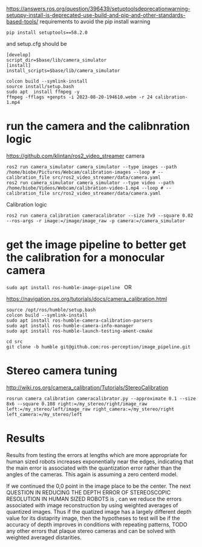 
https://answers.ros.org/question/396439/setuptoolsdeprecationwarning-setuppy-install-is-deprecated-use-build-and-pip-and-other-standards-based-tools/
requirements to avoid the pip install warning
```
pip install setuptools==58.2.0
```

and setup.cfg should be 
```
[develop]
script_dir=$base/lib/camera_simulator
[install]
install_scripts=$base/lib/camera_simulator
```

```
colcon build --symlink-install
source install/setup.bash
sudo apt  install ffmpeg -y
ffmpeg -fflags +genpts -i 2023-08-20-194610.webm -r 24 calibration-1.mp4
```

# run the camera and the calibnration logic

https://github.com/klintan/ros2_video_streamer
camera

```
ros2 run camera_simulator camera_simulator --type images --path /home/biobe/Pictures/Webcam/calibration-images --loop # --calibration_file src/ros2_video_streamer/data/camera.yaml
ros2 run camera_simulator camera_simulator --type video --path /home/biobe/Videos/Webcam/calibration-video-1.mp4 --loop # --calibration_file src/ros2_video_streamer/data/camera.yaml
```

Calibration logic
```
ros2 run camera_calibration cameracalibrator --size 7x9 --square 0.02 --ros-args -r image:=/image/image_raw -p camera:=/camera_simulator
```



# get the image pipeline to better get the calibration for a monocular camera
`sudo apt install ros-humble-image-pipeline `
OR

https://navigation.ros.org/tutorials/docs/camera_calibration.html
```
source /opt/ros/humble/setup.bash 
colcon build --symlink-install
sudo apt install ros-humble-camera-calibration-parsers
sudo apt install ros-humble-camera-info-manager
sudo apt install ros-humble-launch-testing-ament-cmake

cd src
git clone -b humble git@github.com:ros-perception/image_pipeline.git

```


# Stereo camera tuning
http://wiki.ros.org/camera_calibration/Tutorials/StereoCalibration

```
rosrun camera_calibration cameracalibrator.py --approximate 0.1 --size 8x6 --square 0.108 right:=/my_stereo/right/image_raw left:=/my_stereo/left/image_raw right_camera:=/my_stereo/right left_camera:=/my_stereo/left
```




# Results 
Results from testing the errors at lengths which are more appropriate for human sized robots increases exponentially near the edges, indicating that the main error is associated with the quantization error rather than the angles of the cameras. This again is assuming a zero centerd model.

If we continued the 0,0 point in the image place to be the center. The next QUESTION IN REDUCING THE DEPTH ERROR OF STEREOSCOPIC RESOLUTION IN HUMAN SIZED ROBOTS  is , can we reduce the errors associated with image reconstruction by using weighted averages of quantized images. Thus if the quatized image has a largely different depth value for its distaprity image, then the hypotheses to test will be if the accuracy of depth improves in conditions with repeating patterns, TODO any other errors that plaque stereo cameras and can be solved with weighted averaged distarities.

